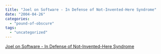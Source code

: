 ```yaml
---
title: "Joel on Software - In Defense of Not-Invented-Here Syndrome"
date: "2004-04-26"
categories: 
  - "pound-of-obscure"
tags: 
  - "uncategorized"
---
```


[Joel on Software - In Defense of Not-Invented-Here Syndrome](http://www.joelonsoftware.com/articles/fog0000000007.html)
